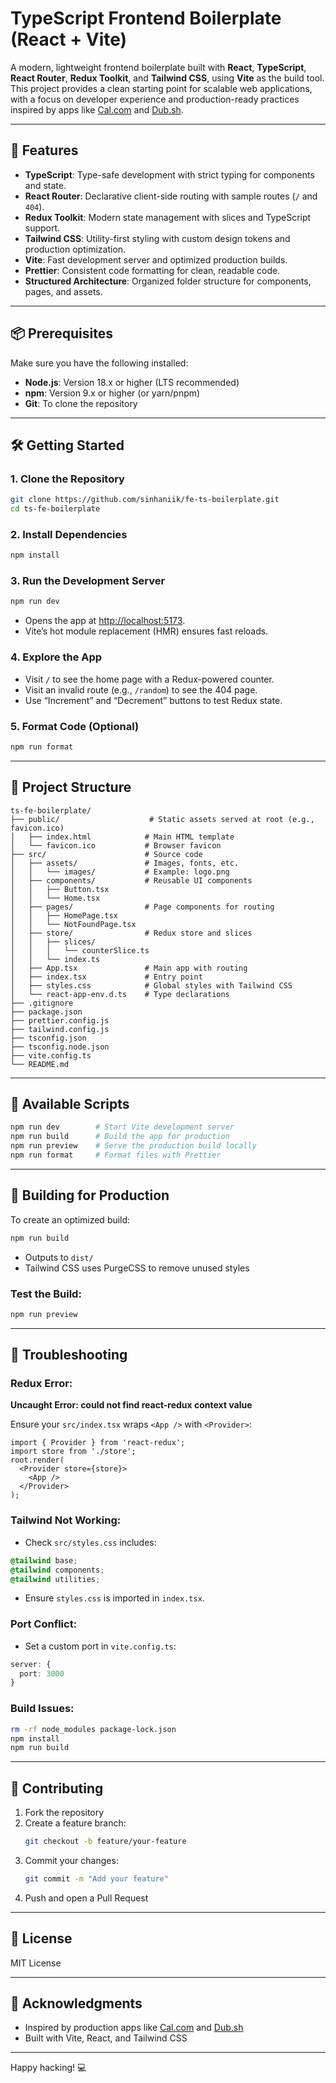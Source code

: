 # TypeScript Frontend Boilerplate (React + Vite)

A modern, lightweight frontend boilerplate built with **React**, **TypeScript**, **React Router**, **Redux Toolkit**, and **Tailwind CSS**, using **Vite** as the build tool. This project provides a clean starting point for scalable web applications, with a focus on developer experience and production-ready practices inspired by apps like [Cal.com](https://cal.com) and [Dub.sh](https://dub.sh).

---

## 🚀 Features

- **TypeScript**: Type-safe development with strict typing for components and state.
- **React Router**: Declarative client-side routing with sample routes (`/` and `404`).
- **Redux Toolkit**: Modern state management with slices and TypeScript support.
- **Tailwind CSS**: Utility-first styling with custom design tokens and production optimization.
- **Vite**: Fast development server and optimized production builds.
- **Prettier**: Consistent code formatting for clean, readable code.
- **Structured Architecture**: Organized folder structure for components, pages, and assets.

---

## 📦 Prerequisites

Make sure you have the following installed:

- **Node.js**: Version 18.x or higher (LTS recommended)
- **npm**: Version 9.x or higher (or yarn/pnpm)
- **Git**: To clone the repository

---

## 🛠 Getting Started

### 1. Clone the Repository
```bash
git clone https://github.com/sinhaniik/fe-ts-boilerplate.git
cd ts-fe-boilerplate
```

### 2. Install Dependencies
```bash
npm install
```

### 3. Run the Development Server
```bash
npm run dev
```
- Opens the app at [http://localhost:5173](http://localhost:5173).
- Vite’s hot module replacement (HMR) ensures fast reloads.

### 4. Explore the App
- Visit `/` to see the home page with a Redux-powered counter.
- Visit an invalid route (e.g., `/random`) to see the 404 page.
- Use “Increment” and “Decrement” buttons to test Redux state.

### 5. Format Code (Optional)
```bash
npm run format
```

---

## 🧱 Project Structure
```
ts-fe-boilerplate/
├── public/                    # Static assets served at root (e.g., favicon.ico)
│   ├── index.html            # Main HTML template
│   └── favicon.ico           # Browser favicon
├── src/                      # Source code
│   ├── assets/               # Images, fonts, etc.
│   │   └── images/           # Example: logo.png
│   ├── components/           # Reusable UI components
│   │   ├── Button.tsx
│   │   └── Home.tsx
│   ├── pages/                # Page components for routing
│   │   ├── HomePage.tsx
│   │   └── NotFoundPage.tsx
│   ├── store/                # Redux store and slices
│   │   ├── slices/
│   │   │   └── counterSlice.ts
│   │   └── index.ts
│   ├── App.tsx               # Main app with routing
│   ├── index.tsx             # Entry point
│   ├── styles.css            # Global styles with Tailwind CSS
│   └── react-app-env.d.ts    # Type declarations
├── .gitignore
├── package.json
├── prettier.config.js
├── tailwind.config.js
├── tsconfig.json
├── tsconfig.node.json
├── vite.config.ts
└── README.md
```

---

## 🔧 Available Scripts

```bash
npm run dev        # Start Vite development server
npm run build      # Build the app for production
npm run preview    # Serve the production build locally
npm run format     # Format files with Prettier
```

---

## 🚢 Building for Production

To create an optimized build:
```bash
npm run build
```
- Outputs to `dist/`
- Tailwind CSS uses PurgeCSS to remove unused styles

### Test the Build:
```bash
npm run preview
```

---

## 🧩 Troubleshooting

### Redux Error:
**Uncaught Error: could not find react-redux context value**

Ensure your `src/index.tsx` wraps `<App />` with `<Provider>`:
```tsx
import { Provider } from 'react-redux';
import store from './store';
root.render(
  <Provider store={store}>
    <App />
  </Provider>
);
```

### Tailwind Not Working:
- Check `src/styles.css` includes:
```css
@tailwind base;
@tailwind components;
@tailwind utilities;
```
- Ensure `styles.css` is imported in `index.tsx`.

### Port Conflict:
- Set a custom port in `vite.config.ts`:
```ts
server: {
  port: 3000
}
```

### Build Issues:
```bash
rm -rf node_modules package-lock.json
npm install
npm run build
```

---

## 🤝 Contributing

1. Fork the repository
2. Create a feature branch:
   ```bash
   git checkout -b feature/your-feature
   ```
3. Commit your changes:
   ```bash
   git commit -m "Add your feature"
   ```
4. Push and open a Pull Request

---

## 📄 License
MIT License

---

## 🙏 Acknowledgments
- Inspired by production apps like [Cal.com](https://cal.com) and [Dub.sh](https://dub.sh)
- Built with Vite, React, and Tailwind CSS

---

Happy hacking! 💻

